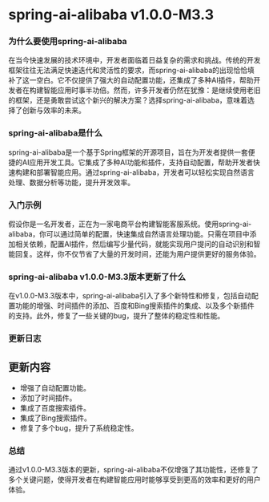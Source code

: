 # spring-ai-alibaba v1.0.0-M3.3
### 为什么要使用spring-ai-alibaba

在当今快速发展的技术环境中，开发者面临着日益复杂的需求和挑战。传统的开发框架往往无法满足快速迭代和灵活性的要求，而spring-ai-alibaba的出现恰恰填补了这一空白。它不仅提供了强大的自动配置功能，还集成了多种AI插件，帮助开发者在构建智能应用时事半功倍。然而，许多开发者仍然在犹豫：是继续使用老旧的框架，还是勇敢尝试这个新兴的解决方案？选择spring-ai-alibaba，意味着选择了创新与效率的未来。

### spring-ai-alibaba是什么

spring-ai-alibaba是一个基于Spring框架的开源项目，旨在为开发者提供一套便捷的AI应用开发工具。它集成了多种AI功能和插件，支持自动配置，帮助开发者快速构建和部署智能应用。通过spring-ai-alibaba，开发者可以轻松实现自然语言处理、数据分析等功能，提升开发效率。

### 入门示例

假设你是一名开发者，正在为一家电商平台构建智能客服系统。使用spring-ai-alibaba，你可以通过简单的配置，快速集成自然语言处理功能。只需在项目中添加相关依赖，配置AI插件，然后编写少量代码，就能实现用户提问的自动识别和智能回复。这样，你不仅节省了大量的开发时间，还能为用户提供更好的服务体验。

### spring-ai-alibaba v1.0.0-M3.3版本更新了什么

在v1.0.0-M3.3版本中，spring-ai-alibaba引入了多个新特性和修复，包括自动配置功能的增强、时间插件的添加、百度和Bing搜索插件的集成、以及多个新插件的支持。此外，修复了一些关键的bug，提升了整体的稳定性和性能。

### 更新日志

## 更新内容
- 增强了自动配置功能。
- 添加了时间插件。
- 集成了百度搜索插件。
- 集成了Bing搜索插件。
- 修复了多个bug，提升了系统稳定性。

### 总结

通过v1.0.0-M3.3版本的更新，spring-ai-alibaba不仅增强了其功能性，还修复了多个关键问题，使得开发者在构建智能应用时能够享受到更高的效率和更好的用户体验。